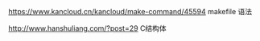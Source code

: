 https://www.kancloud.cn/kancloud/make-command/45594 makefile 语法

http://www.hanshuliang.com/?post=29 C结构体
